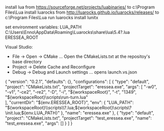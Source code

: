 install lua from https://sourceforge.net/projects/luabinaries/ to c:\Program Files\Lua
install luarocks from http://luarocks.github.io/luarocks/releases/ to c:\Program Files\Lua
run luarocks install lunitx

set environment variables:
LUA_PATH C:\Users\Enno\AppData\Roaming\Luarocks\share\lua\5.4\?.lua
ERESSEA_ROOT <where the orders and data files are>

Visual Studio:
- File -> Open -> CMake ...
    Open the CMakeLists.txt at the repositoy's base directory
- Project -> Delete Cache and Reconfigure
- Debug -> Debug and Launch settings ...
    opens launch.vs.json

{
  "version": "0.2.1",
  "defaults": {},
  "configurations": [
    {
      "type": "default",
      "project": "CMakeLists.txt",
      "projectTarget": "eressea.exe",
      "args": [
        "-w0",
        "-v1",
        "-ce2",
        "-re2",
        "-D",
        "-i",
        "${workspaceRoot}",
        "-t",
        "1349",
        "${workspaceRoot}\\scripts\\run-turn.lua"  
      ],
      "currentDir": "${env.ERESSEA_ROOT}",
      "env": {
        "LUA_PATH": "${workspaceRoot}\\scripts\\?.lua;${workspaceRoot}\\scripts\\?\\init.lua;${env.LUA_PATH}"
      },
      "name": "eressea.exe"
    },
    {
      "type": "default",
      "project": "CMakeLists.txt",
      "projectTarget": "test_eressea.exe",
      "name": "test_eressea.exe",
      "args": []
    }
  ]
}

